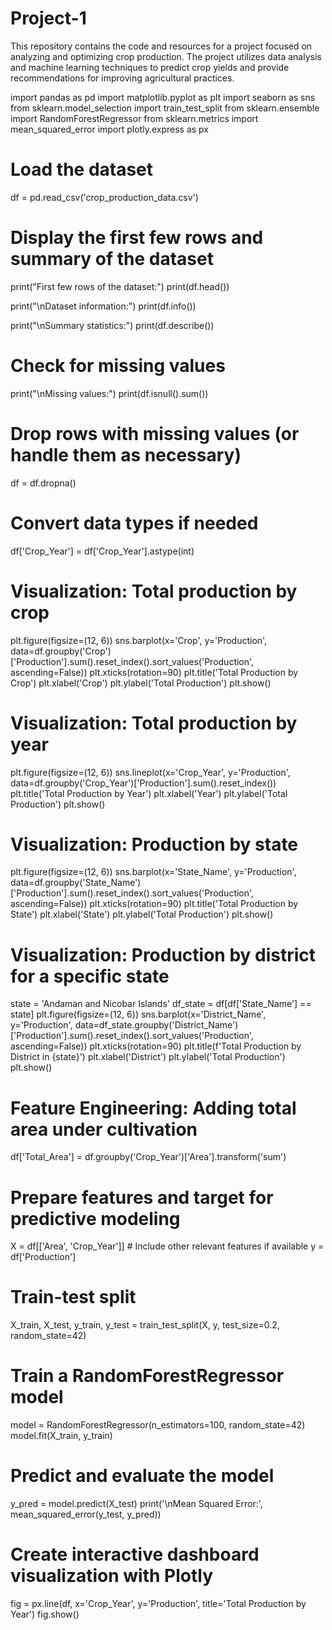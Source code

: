 # Project-1
This repository contains the code and resources for a project focused on analyzing and optimizing crop production. The project utilizes data analysis and machine learning techniques to predict crop yields and provide recommendations for improving agricultural practices.

import pandas as pd
import matplotlib.pyplot as plt
import seaborn as sns
from sklearn.model_selection import train_test_split
from sklearn.ensemble import RandomForestRegressor
from sklearn.metrics import mean_squared_error
import plotly.express as px

# Load the dataset
df = pd.read_csv('crop_production_data.csv')

# Display the first few rows and summary of the dataset
print("First few rows of the dataset:")
print(df.head())

print("\nDataset information:")
print(df.info())

print("\nSummary statistics:")
print(df.describe())

# Check for missing values
print("\nMissing values:")
print(df.isnull().sum())

# Drop rows with missing values (or handle them as necessary)
df = df.dropna()

# Convert data types if needed
df['Crop_Year'] = df['Crop_Year'].astype(int)

# Visualization: Total production by crop
plt.figure(figsize=(12, 6))
sns.barplot(x='Crop', y='Production', data=df.groupby('Crop')['Production'].sum().reset_index().sort_values('Production', ascending=False))
plt.xticks(rotation=90)
plt.title('Total Production by Crop')
plt.xlabel('Crop')
plt.ylabel('Total Production')
plt.show()

# Visualization: Total production by year
plt.figure(figsize=(12, 6))
sns.lineplot(x='Crop_Year', y='Production', data=df.groupby('Crop_Year')['Production'].sum().reset_index())
plt.title('Total Production by Year')
plt.xlabel('Year')
plt.ylabel('Total Production')
plt.show()

# Visualization: Production by state
plt.figure(figsize=(12, 6))
sns.barplot(x='State_Name', y='Production', data=df.groupby('State_Name')['Production'].sum().reset_index().sort_values('Production', ascending=False))
plt.xticks(rotation=90)
plt.title('Total Production by State')
plt.xlabel('State')
plt.ylabel('Total Production')
plt.show()

# Visualization: Production by district for a specific state
state = 'Andaman and Nicobar Islands'
df_state = df[df['State_Name'] == state]
plt.figure(figsize=(12, 6))
sns.barplot(x='District_Name', y='Production', data=df_state.groupby('District_Name')['Production'].sum().reset_index().sort_values('Production', ascending=False))
plt.xticks(rotation=90)
plt.title(f'Total Production by District in {state}')
plt.xlabel('District')
plt.ylabel('Total Production')
plt.show()

# Feature Engineering: Adding total area under cultivation
df['Total_Area'] = df.groupby('Crop_Year')['Area'].transform('sum')

# Prepare features and target for predictive modeling
X = df[['Area', 'Crop_Year']]  # Include other relevant features if available
y = df['Production']

# Train-test split
X_train, X_test, y_train, y_test = train_test_split(X, y, test_size=0.2, random_state=42)

# Train a RandomForestRegressor model
model = RandomForestRegressor(n_estimators=100, random_state=42)
model.fit(X_train, y_train)

# Predict and evaluate the model
y_pred = model.predict(X_test)
print('\nMean Squared Error:', mean_squared_error(y_test, y_pred))

# Create interactive dashboard visualization with Plotly
fig = px.line(df, x='Crop_Year', y='Production', title='Total Production by Year')
fig.show()


